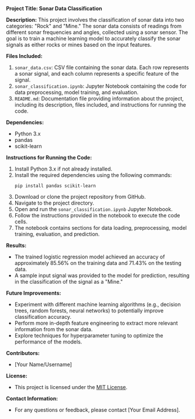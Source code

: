 **Project Title: Sonar Data Classification**

**Description:**
This project involves the classification of sonar data into two categories: "Rock" and "Mine." The sonar data consists of readings from different sonar frequencies and angles, collected using a sonar sensor. The goal is to train a machine learning model to accurately classify the sonar signals as either rocks or mines based on the input features.

**Files Included:**
1. `sonar_data.csv`: CSV file containing the sonar data. Each row represents a sonar signal, and each column represents a specific feature of the signal.
2. `sonar_classification.ipynb`: Jupyter Notebook containing the code for data preprocessing, model training, and evaluation.
3. `README.md`: Documentation file providing information about the project, including its description, files included, and instructions for running the code.

**Dependencies:**
- Python 3.x
- pandas
- scikit-learn

**Instructions for Running the Code:**
1. Install Python 3.x if not already installed.
2. Install the required dependencies using the following commands:
   ```
   pip install pandas scikit-learn
   ```
3. Download or clone the project repository from GitHub.
4. Navigate to the project directory.
5. Open and run the `sonar_classification.ipynb` Jupyter Notebook.
6. Follow the instructions provided in the notebook to execute the code cells.
7. The notebook contains sections for data loading, preprocessing, model training, evaluation, and prediction.

**Results:**
- The trained logistic regression model achieved an accuracy of approximately 85.56% on the training data and 71.43% on the testing data.
- A sample input signal was provided to the model for prediction, resulting in the classification of the signal as a "Mine."

**Future Improvements:**
- Experiment with different machine learning algorithms (e.g., decision trees, random forests, neural networks) to potentially improve classification accuracy.
- Perform more in-depth feature engineering to extract more relevant information from the sonar data.
- Explore techniques for hyperparameter tuning to optimize the performance of the models.

**Contributors:**
- [Your Name/Username]

**License:**
- This project is licensed under the [MIT License](https://opensource.org/licenses/MIT).

**Contact Information:**
- For any questions or feedback, please contact [Your Email Address].
